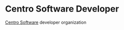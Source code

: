 # Centro Software Developer
[Centro Software](https://www.centrosoftware.com/) developer organization
